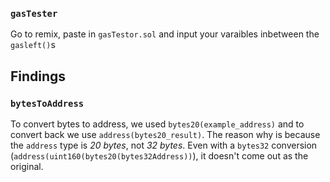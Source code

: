 ### `gasTester`
Go to remix, paste in `gasTestor.sol` and input your varaibles inbetween the `gasleft()`s

## Findings
### `bytesToAddress`
To convert bytes to address, we used `bytes20(example_address)` and to convert back we use `address(bytes20_result)`. The reason why is because the `address` type is *20 bytes*, not *32 bytes*. Even with a `bytes32` conversion (`address(uint160(bytes20(bytes32Address))`), it doesn't come out as the original.


